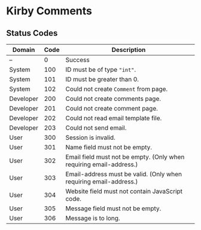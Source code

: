 # Kirby Comments

## Status Codes

| Domain | Code | Description |
|--|--|--|
| – | 0 | Success |
| System | 100 | ID must be of type `"int"`. |
| System | 101 | ID must be greater than 0. |
| System | 102 | Could not create `Comment` from page. |
| Developer | 200 | Could not create comments page. |
| Developer | 201 | Could not create comment page. |
| Developer | 202 | Could not read email template file. |
| Developer | 203 | Could not send email. |
| User | 300 | Session is invalid. |
| User | 301 | Name field must not be empty. |
| User | 302 | Email field must not be empty. (Only when requiring email-address.) |
| User | 303 | Email-address must be valid. (Only when requiring email-address.) |
| User | 304 | Website field must not contain JavaScript code. |
| User | 305 | Message field must not be empty. |
| User | 306 | Message is to long. |